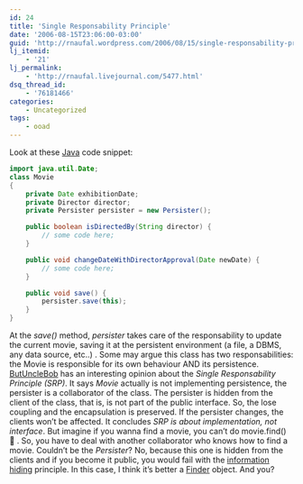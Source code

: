 ```yaml
---
id: 24
title: 'Single Responsability Principle'
date: '2006-08-15T23:06:00-03:00'
guid: 'http://rnaufal.wordpress.com/2006/08/15/single-responsability-principle/'
lj_itemid:
    - '21'
lj_permalink:
    - 'http://rnaufal.livejournal.com/5477.html'
dsq_thread_id:
    - '76181466'
categories:
    - Uncategorized
tags:
    - ooad
---
```


Look at these [Java](http://java.sun.com) code snippet:

```java
import java.util.Date;
class Movie
{
    private Date exhibitionDate;
    private Director director;
    private Persister persister = new Persister();

    public boolean isDirectedBy(String director) {
        // some code here;
    }

    public void changeDateWithDirectorApproval(Date newDate) {
        // some code here;
    }

    public void save() {
        persister.save(this);
    }
}
```

At the *save()* method, *persister* takes care of the responsability to update the current movie, saving it at the persistent environment (a file, a DBMS, any data source, etc..) . Some may argue this class has two responsabilities: the Movie is responsible for its own behaviour AND its persistence. [ButUncleBob](http://butunclebob.com/ArticleS.DavidChelimsky.MattersOfPrinciple.SrpIsAboutImplementation) has an interesting opinion about the *Single Responsability Principle (SRP)*. It says *Movie* actually is not implementing persistence, the persister is a collaborator of the class. The persister is hidden from the client of the class, that is, is not part of the public interface. So, the lose coupling and the encapsulation is preserved. If the persister changes, the clients won’t be affected. It concludes *SRP is about implementation, not interface*. But imagine if you wanna find a movie, you can’t do movie.find() 🙂 . So, you have to deal with another collaborator who knows how to find a movie. Couldn’t be the *Persister*? No, because this one is hidden from the clients and if you become it public, you would fail with the [information hiding](http://en.wikipedia.org/wiki/Information_hiding) principle. In this case, I think it’s better a [Finder](http://www.martinfowler.com/eaaCatalog/registry.html) object. And you?